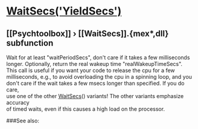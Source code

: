 # [WaitSecs('YieldSecs')](WaitSecs-YieldSecs) 
## [[Psychtoolbox]] &#8250; [[WaitSecs]].{mex*,dll} subfunction


Wait for at least "waitPeriodSecs", don't care if it takes a few milliseconds  
longer. Optionally, return the real wakeup time "realWakeupTimeSecs".  
This call is useful if you want your code to release the cpu for a few  
milliseconds, e.g., to avoid overloading the cpu in a spinning loop, and you  
don't care if the wait takes a few msecs longer than specified. If you do care,  
use one of the other [WaitSecs](WaitSecs)() variants! The other variants emphasize accuracy  
of timed waits, even if this causes a high load on the processor.  
  


###See also:

